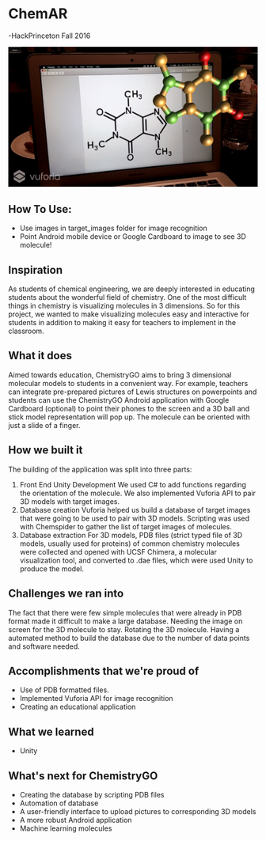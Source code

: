 # ChemAR

-HackPrinceton Fall 2016

![alt tag](https://raw.githubusercontent.com/borischu/ChemAR/master/caffeine.png)

## How To Use: 
- Use images in target_images folder for image recognition
- Point Android mobile device or Google Cardboard to image to see 3D molecule!

## Inspiration
As students of chemical engineering, we are deeply interested in educating students about the wonderful field of chemistry. One of the most difficult things in chemistry is visualizing molecules in 3 dimensions. So for this project, we wanted to make visualizing molecules easy and interactive for students in addition to making it easy for teachers to implement in the classroom.

## What it does
Aimed towards education, ChemistryGO aims to bring 3 dimensional molecular models to students in a convenient way. For example, teachers can integrate pre-prepared pictures of Lewis structures on powerpoints and students can use the ChemistryGO Android application with Google Cardboard (optional) to point their phones to the screen and a 3D ball and stick model representation will pop up. The molecule can be oriented with just a slide of a finger. 

## How we built it

The building of the application was split into three parts:
1. Front End Unity Development
   We used C# to add functions regarding the orientation of the molecule. We also implemented Vuforia API to pair 3D models with target images. 
2. Database creation 
   Vuforia helped us build a database of target images that were going to be used to pair with 3D models. Scripting was used with Chemspider to gather the list of target images of molecules. 
3. Database extraction 
   For 3D models, PDB files (strict typed file of 3D models, usually used for proteins) of common chemistry molecules were collected and opened with UCSF Chimera, a molecular visualization tool, and converted to .dae files, which were used Unity to produce the model. 

## Challenges we ran into

The fact that there were few simple molecules that were already in PDB format made it difficult to make a large database. Needing the image on screen for the 3D molecule to stay. Rotating the 3D molecule. Having a automated method to build the database due to the number of data points and software needed. 

## Accomplishments that we're proud of
- Use of PDB formatted files. 
- Implemented Vuforia API for image recognition
- Creating an educational application  

## What we learned
- Unity 

## What's next for ChemistryGO
- Creating the database by scripting PDB files
- Automation of database
- A user-friendly interface to upload pictures to corresponding 3D models 
- A more robust Android application
- Machine learning molecules
